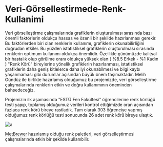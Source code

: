 # Veri-Görsellestirmede-Renk-Kullanimi
  Veri görselleştirme çalışmalarında grafiklerin oluşturulması sırasında bazı önemli faktörlerin oldukça hassas ve özenli bir şekilde hazırlanması gerekir. Bu faktörlerden biri olan renklerin kullanımı, grafiklerin okunabilirliğini doğrudan etkiler. Bu yüzden istatistiksel grafiklerin oluşturulması sırasında renklerin optimum kullanımı oldukça önemlidir. Özellikle günümüzde kalıtsal bir hastalık olup görülme oranı oldukça yüksek olan  ( %8.5 Erkek - %1 Kadın ) "Renk Körü" bireylerine yönelik grafiklerin hazırlanması, istatistiksel grafiklerin daha geniş kitlelerce daha iyi okunabilmesi ve bilgi kaybı yaşanmaması gibi durumlar açısından büyük önem taşımaktadır. 
Melih Gündüz ile birlikte hazırlamış olduğumuz bu projemizde, veri görselleştirme çalışmalarında renklerin etkin ve doğru kullanımının öneminden bahsedeceğiz.
 
Projemizin ilk aşamasında "ESTÜ Fen Fakültesi" öğrencilerine renk körlüğü testi yapıp, toplamış olduğumuz verileri kontrol ettiğimizde oran açısından fazlaca renk körü bireye rastladık. Tam olarak 303 öğrenciye yapmış olduğumuz renk körlüğü testi sonucunda 26 adet renk körü bireye ulaştık. 

![a](https://user-images.githubusercontent.com/91890589/210608503-755b65df-abb0-4187-a90c-9baef920bec1.jpeg)



[MetBrewer](https://github.com/BlakeRMills/MetBrewer) hazırlamış olduğu renk paletleri, veri görselleştirmesi çalışmalarında etkin bir şekilde kullanıbilir.
